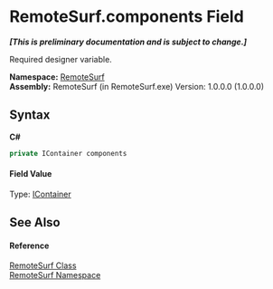 # RemoteSurf.components Field
 _**\[This is preliminary documentation and is subject to change.\]**_

Required designer variable.

**Namespace:**&nbsp;<a href="N_RemoteSurf">RemoteSurf</a><br />**Assembly:**&nbsp;RemoteSurf (in RemoteSurf.exe) Version: 1.0.0.0 (1.0.0.0)

## Syntax

**C#**<br />
``` C#
private IContainer components
```


#### Field Value
Type: <a href="http://msdn2.microsoft.com/en-us/library/z7xdfy67" target="_self">IContainer</a>

## See Also


#### Reference
<a href="T_RemoteSurf_RemoteSurf">RemoteSurf Class</a><br /><a href="N_RemoteSurf">RemoteSurf Namespace</a><br />
